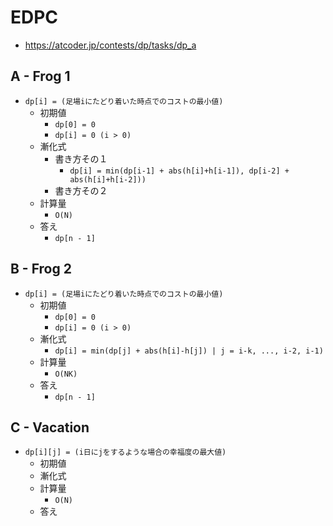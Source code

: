 # EDPC
* https://atcoder.jp/contests/dp/tasks/dp_a


## A - Frog 1
* `dp[i] = (足場iにたどり着いた時点でのコストの最小値)`
  - 初期値
    - `dp[0] = 0`
    - `dp[i] = 0 (i > 0)`
  - 漸化式
    - 書き方その１
      - `dp[i] = min(dp[i-1] + abs(h[i]+h[i-1]), dp[i-2] + abs(h[i]+h[i-2]))`
    - 書き方その２
  - 計算量
    - `O(N)`
  - 答え
    - `dp[n - 1]`


## B - Frog 2
* `dp[i] = (足場iにたどり着いた時点でのコストの最小値)`
  - 初期値
    - `dp[0] = 0`
    - `dp[i] = 0 (i > 0)`
  - 漸化式
    - `dp[i] = min(dp[j] + abs(h[i]-h[j]) | j = i-k, ..., i-2, i-1)`
  - 計算量
    - `O(NK)`
  - 答え
    - `dp[n - 1]`



## C - Vacation
* `dp[i][j] = (i日にjをするような場合の幸福度の最大値)`
  - 初期値
  - 漸化式
  - 計算量
    - `O(N)`
  - 答え
